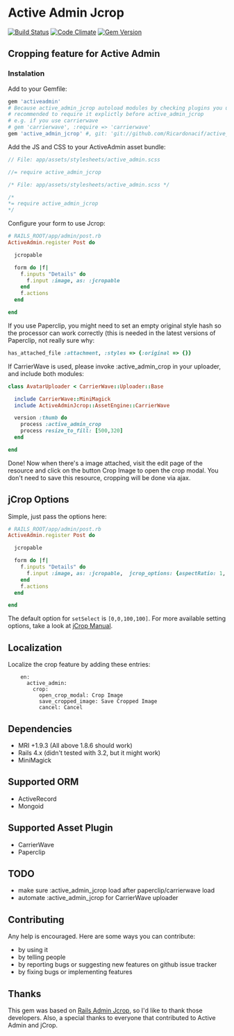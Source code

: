 # Active Admin Jcrop

[![Build Status](https://travis-ci.org/Ricardonacif/active_admin_jcrop.svg?branch=master)](https://travis-ci.org/Ricardonacif/active_admin_jcrop) [![Code Climate](https://codeclimate.com/github/Ricardonacif/active_admin_jcrop.png)](https://codeclimate.com/github/Ricardonacif/active_admin_jcrop) [![Gem Version](https://badge.fury.io/rb/active_admin_jcrop.svg)](http://badge.fury.io/rb/active_admin_jcrop)



## Cropping feature for Active Admin ##

### Instalation ###
Add to your Gemfile:
```ruby
gem 'activeadmin'
# Because active_admin_jcrop autoload modules by checking plugins you use, it's
# recommended to require it explictly before active_admin_jcrop
# e.g. if you use carrierwave
# gem 'carrierwave', :require => 'carrierwave'
gem 'active_admin_jcrop' #, git: 'git://github.com/Ricardonacif/active_admin_jcrop.git'
```

Add the JS and CSS to your ActiveAdmin asset bundle:
```js
// File: app/assets/stylesheets/active_admin.scss

//= require active_admin_jcrop
```

```css
/* File: app/assets/stylesheets/active_admin.scss */

/*
*= require active_admin_jcrop
*/
```

Configure your form to use Jcrop:

```ruby
# RAILS_ROOT/app/admin/post.rb
ActiveAdmin.register Post do

  jcropable

  form do |f|
    f.inputs "Details" do
      f.input :image, as: :jcropable
    end
    f.actions
  end

end

```

If you use Paperclip, you might need to set an empty original style hash so the processor can work correctly (this is needed in the latest versions of Paperclip, not really sure why:

```ruby
has_attached_file :attachment, :styles => {:original => {}}

```
If CarrierWave is used, please invoke :active_admin_crop in your uploader, and include both modules:

```ruby
class AvatarUploader < CarrierWave::Uploader::Base

  include CarrierWave::MiniMagick
  include ActiveAdminJcrop::AssetEngine::CarrierWave

  version :thumb do
    process :active_admin_crop
    process resize_to_fill: [500,320]
  end

end
```

Done! Now when there's a image attached, visit the edit page of the resource and click  on the button Crop Image to open the crop modal. You don't need to save this resource, cropping will be done via ajax.

## jCrop Options ##

Simple, just pass the options here:
```ruby
# RAILS_ROOT/app/admin/post.rb
ActiveAdmin.register Post do

  jcropable

  form do |f|
    f.inputs "Details" do
      f.input :image, as: :jcropable,  jcrop_options: {aspectRatio: 1, showDimensions: true} # showDimensions will display the current crop dimensions in the upper left hand corner
    end
    f.actions
  end

end

```
The default option for ```setSelect``` is ```[0,0,100,100]```. For more available setting options, take a look at [jCrop Manual](http://deepliquid.com/content/Jcrop_Manual.html).
## Localization ##

Localize the crop feature by adding these entries:

        en:
          active_admin:
            crop:
              open_crop_modal: Crop Image
              save_cropped_image: Save Cropped Image
              cancel: Cancel


## Dependencies ##

* MRI +1.9.3 (All above 1.8.6 should work)
* Rails 4.x (didn't tested with 3.2, but it might work)
* MiniMagick

## Supported ORM ##

* ActiveRecord
* Mongoid

## Supported Asset Plugin ##

* CarrierWave
* Paperclip

## TODO ##

* make sure :active_admin_jcrop load after paperclip/carrierwave load
* automate :active_admin_jcrop for CarrierWave uploader

## Contributing ##

Any help is encouraged. Here are some ways you can contribute:

* by using it
* by telling people
* by reporting bugs or suggesting new features on github issue tracker
* by fixing bugs or implementing features

## Thanks ##

This gem was based on [Rails Admin Jcrop](https://github.com/janx/rails_admin_jcrop), so I'd like to thank those developers. Also, a special thanks to everyone that contributed to Active Admin and jCrop.
